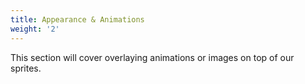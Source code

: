 ```yaml
---
title: Appearance & Animations
weight: '2'
---
```


This section will cover overlaying animations or images on top of our sprites.
